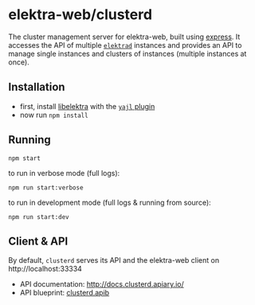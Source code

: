 # elektra-web/clusterd

The cluster management server for elektra-web, built using
[express](https://expressjs.com/). It accesses the API of multiple
[`elektrad`](../elektrad/) instances and provides an API to manage single
instances and clusters of instances (multiple instances at once).


## Installation

 * first, install [libelektra](http://libelektra.org/) with the [`yajl` plugin](http://tree.libelektra.org/src/plugins/yajl/)
 * now run `npm install`


## Running

```
npm start
```

to run in verbose mode (full logs):

```
npm run start:verbose
```

to run in development mode (full logs & running from source):

```
npm run start:dev
```


## Client & API

By default, `clusterd` serves its API and the elektra-web client on
http://localhost:33334

 - API documentation: http://docs.clusterd.apiary.io/
 - API blueprint: [clusterd.apib](http://tree.libelektra.org/doc/api_blueprints/clusterd.apib)
